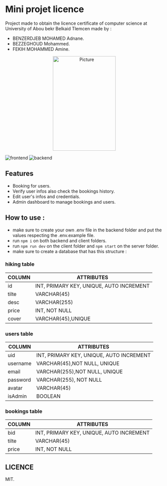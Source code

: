 # Mini projet licence
Project made to obtain the licence certificate of computer science at University of Abou bekr Belkaid Tlemcen 
made by : 
- BENZERDJEB MOHAMED Adnane. 
- BEZZEGHOUD Mohammed.
- FEKIH MOHAMMED Amine.

<p align="center">
    <img src="https://res.cloudinary.com/dxobgdfyq/image/upload/v1675808635/Logo-Univ_Tlemcen_biaecn.png" 
        alt="Picture"
        width="200" 
        height="300"  /> </p>

![frontend](https://res.cloudinary.com/dxobgdfyq/image/upload/v1675808631/mini_tz7k12.png)
![backend](https://res.cloudinary.com/dxobgdfyq/image/upload/v1675810305/mini1_pktt85.png)



## Features

- Booking for users.
- Verify user infos also check the bookings history.
- Edit user's infos and credentials.
- Admin dashboard to manage bookings and users.

## How to use : 
- make sure to create your own .env file in the backend folder and put the values respecting the .env.example file.
- run ```npm i``` on both backend and client folders.
- run ```npm run dev``` on the client folder and ```npm start``` on the server folder.
- make sure to create a database that has this structure :
 
### hiking table
| COLUMN | ATTRIBUTES |
| ------ | ------ |
| id | INT, PRIMARY KEY, UNIQUE, AUTO INCREMENT |
| tilte | VARCHAR(45) |
| desc | VARCHAR(255) |
| price | INT, NOT NULL |
| cover | VARCHAR(45),UNIQUE |

### users table

| COLUMN | ATTRIBUTES |
| ------ | ------ |
| uid | INT, PRIMARY KEY, UNIQUE, AUTO INCREMENT |
| username | VARCHAR(45),NOT NULL, UNIQUE |
| email | VARCHAR(255),NOT NULL, UNIQUE |
| password | VARCHAR(255), NOT NULL |
| avatar | VARCHAR(45) |
| isAdmin | BOOLEAN |

### bookings table
| COLUMN | ATTRIBUTES |
| ------ | ------ |
| bid | INT, PRIMARY KEY, UNIQUE, AUTO INCREMENT |
| tilte | VARCHAR(45) |
| price | INT, NOT NULL |

## LICENCE

MIT.
